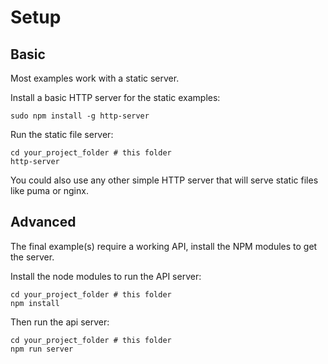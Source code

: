 # Setup

## Basic

Most examples work with a static server.

Install a basic HTTP server for the static examples:

    sudo npm install -g http-server

Run the static file server:

    cd your_project_folder # this folder
    http-server

You could also use any other simple HTTP server that will serve static files like puma or nginx.

## Advanced

The final example(s) require a working API, install the NPM modules to get the server.

Install the node modules to run the API server:

    cd your_project_folder # this folder
    npm install

Then run the api server:

    cd your_project_folder # this folder
    npm run server


